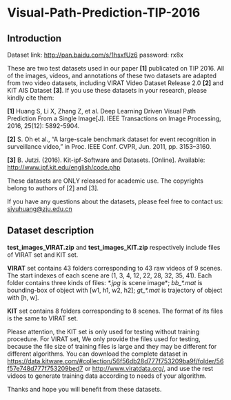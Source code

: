 # Visual-Path-Prediction-TIP-2016

## Introduction

Dataset link: http://pan.baidu.com/s/1hsxfUz6 password: rx8x

These are two test datasets used in our paper **[1]** publicated on TIP 2016. All of the images, videos, and annotations of these two datasets are adapted from two video datasets, including VIRAT Video Dataset Release 2.0 **[2]** and KIT AIS Dataset **[3]**. If you use these datasets in your research, please kindly cite them:

**[1]** Huang S, Li X, Zhang Z, et al. Deep Learning Driven Visual Path Prediction From a Single Image[J]. IEEE Transactions on Image Processing, 2016, 25(12): 5892-5904.

**[2]** S. Oh et al., “A large-scale benchmark dataset for event recognition in surveillance video,” in Proc. IEEE Conf. CVPR, Jun. 2011,
pp. 3153–3160.

**[3]** B. Jutzi. (2016). Kit-ipf-Software and Datasets. [Online]. Available: http://www.ipf.kit.edu/english/code.php

These datasets are ONLY released for academic use. The copyrights belong to authors of [2] and [3].  

If you have any questions about the datasets, please feel free to contact us: siyuhuang@zju.edu.cn

## Dataset description

**test_images_VIRAT.zip** and **test_images_KIT.zip** respectively include files of VIRAT set and KIT set. 

**VIRAT** set contains 43 folders corresponding to 43 raw videos of 9 scenes. The start indexes of each scene are (1, 3, 4, 12, 22, 28, 32, 35, 41). Each folder contains three kinds of files: *\*.jpg* is scene image*; *bb_\*.mat* is bounding-box of object with [w1, h1, w2, h2]; *gt_\*.mat* is trajectory of object with [h, w]. 

**KIT** set contains 8 folders corresponding to 8 scenes. The format of its files is the same to VIRAT set.

Please attention, the KIT set is only used for testing without training procedure. For VIRAT set, We only provide the files used for testing, because the file size of training files is large and they may be different for different algorithms. You can download the complete dataset in https://data.kitware.com/#collection/56f56db28d777f753209ba9f/folder/56f57e748d777f753209bed7 or http://www.viratdata.org/, and use the rest videos to generate training data according to needs of your algorithm.

Thanks and hope you will benefit from these datasets.
